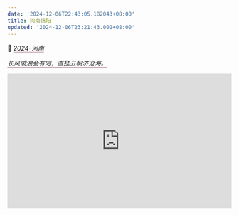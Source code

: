 ```yaml
---
date: '2024-12-06T22:43:05.182043+08:00'
title: 河南信阳
updated: '2024-12-06T23:21:43.002+08:00'
---
```

<!-- 2024河南信阳 -->

<div class="biye">
    <p>🤒 <i style="border-bottom: 1px solid #ad7a86;">2024-河南</i></p >
    <p><i style="border-bottom: 1px solid #ad7a86;">长风破浪会有时，直挂云帆济沧海。</i></p >
    <div style="position: relative; padding: 30% 45%;">
        <iframe style="
                  position: absolute; 
                  width: 100%; 
                  height: 100%; 
                  left: 0; top: 0;"
                src="https://player.bilibili.com/player.html?isOutside=true&aid=113606448388140&bvid=BV1uMi6Y4E4a&cid=27213365628&p=1"
                scrolling="no" border="0" frameborder="no" framespacing="0" allowfullscreen="true">
        </iframe>
    </div>
</div>
